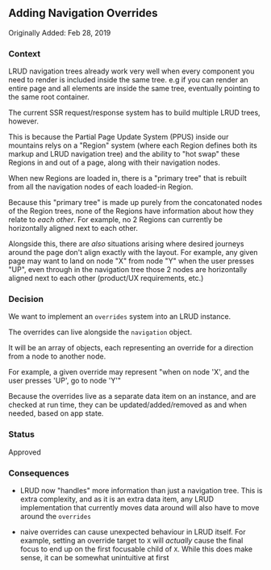 ## Adding Navigation Overrides

Originally Added: Feb 28, 2019

### Context

LRUD navigation trees already work very well when every component you need to render is included inside the same tree. e.g if you can render an entire page and all elements are inside the same tree, eventually pointing to the same root container.

The current SSR request/response system has to build multiple LRUD trees, however.

This is because the Partial Page Update System (PPUS) inside our mountains relys on a "Region" system (where each Region defines both its markup and LRUD navigation tree) and the ability to "hot swap" these Regions in and out of a page, along with their navigation nodes.

When new Regions are loaded in, there is a "primary tree" that is rebuilt from all the navigation nodes of each loaded-in Region.

Because this "primary tree" is made up purely from the concatonated nodes of the Region trees, none of the Regions have information about how they relate to _each other_. For example, no 2 Regions can currently be horizontally aligned next to each other.

Alongside this, there are _also_ situations arising where desired journeys around the page don't align exactly with the layout. For example, any given page may want to land on node "X" from node "Y" when the user presses "UP", even through in the navigation tree those 2 nodes are horizontally aligned next to each other (product/UX requirements, etc.)

### Decision

We want to implement an `overrides` system into an LRUD instance.

The overrides can live alongside the `navigation` object.

It will be an array of objects, each representing an override for a direction from a node to another node.

For example, a given override may represent "when on node 'X', and the user presses 'UP', go to node 'Y'"

Because the overrides live as a separate data item on an instance, and are checked at run time, they can be updated/added/removed as and when needed, based on app state.

### Status

Approved

### Consequences

- LRUD now "handles" more information than just a navigation tree. This is extra complexity, and as it is an extra data item, any LRUD implementation that currently moves data around will also have to move around the `overrides`

- naive overrides can cause unexpected behaviour in LRUD itself. For example, setting an override target to `X` will _actually_ cause the final focus to end up on the first focusable child of `X`. While this does make sense, it can be somewhat unintuitive at first
